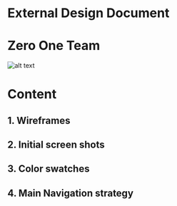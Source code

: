 # External Design Document #

# Zero One Team #
![alt text](https://github.com/Centennial-ZeroOneTeam/SurveySite/blob/master/public/img/image.jpg?raw=true)

# Content #

## 1. Wireframes ##

## 2. Initial screen shots ##

## 3. Color swatches ##

## 4. Main Navigation strategy ##